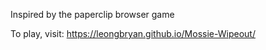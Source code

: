 Inspired by the paperclip browser game

To play, visit:
https://leongbryan.github.io/Mossie-Wipeout/
